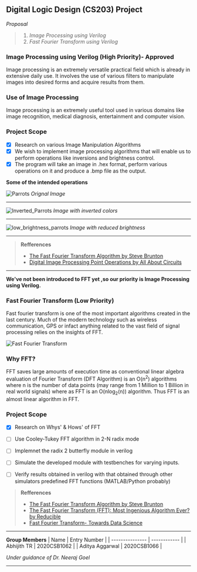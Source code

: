 ## Digital Logic Design (CS203) Project
*Proposal*
>1) *Image Processing using Verilog*
>2) *Fast Fourier Transform using Verilog*


### Image Processing using Verilog (High Priority)- Approved
Image processing is an extremely versatile practical field which is already in extensive daily use. It involves the use of various filters to manipulate images into desired forms and acquire results from them.

### Use of Image Processing
Image processing is an extremely useful tool used in various domains like image recognition, medical diagnosis, entertainment and computer vision. 

### Project Scope
- [x] Research on various Image Manipulation Algorithms
- [x] We wish to implement image processing algorithms that will enable us to perform operations like inversions and brightness control. 
- [x] The program will take an image in .hex format, perform various operations on it and produce a .bmp file as the output. 

**Some of the intended operations**

![Parrots](https://4.bp.blogspot.com/-JDiUP0w0HsY/WCHQH7WzRiI/AAAAAAAAEwQ/wESf29zre8kw_OZFzVr_hY0GSxeNCpW8wCLcB/s400/Origial_image.bmp)
*Orignal Image*
___
![Inverted_Parrots](https://4.bp.blogspot.com/-WJCCVaw3gPY/WCHQHtje86I/AAAAAAAAEwU/GVZWtfNlv6wJIois2C7AoSIbbbXZA795QCEw/s400/Invert_Operation.bmp)
*Image with inverted colors*
___
![low_brightness_parrots](https://3.bp.blogspot.com/-U9Bgoycnuao/WCHSnht7yQI/AAAAAAAAEwc/8p9sU0ZIDq82VJdDvey4_3kUYIxdFME9ACLcB/s400/Brightness_Subtraction.bmp)
*Image with reduced brightness*
___


> **Refferences**
> * [The Fast Fourier Transform Algorithm by Steve Brunton](https://www.youtube.com/watch?v=toj_IoCQE-4&ab_channel=SteveBrunton)
>  * [Digital Image Processing Point Operations by All About Circuits](https://www.allaboutcircuits.com/technical-articles/digital-image-processing-point-operations/)


---
**We've not been introduced to FFT yet ,so our priority is Image Processing using Verilog.**

### Fast Fourier Transform (Low Priority)
Fast fourier transform is one of the most important algorithms created in the last century. Much of the modern technology such as wireless communication, GPS or infact anything related to the vast field of signal processing relies on the insights of FFT.

![Fast Fourier Transform](https://i.ytimg.com/vi/h7apO7q16V0/maxresdefault.jpg)

### Why FFT?
FFT saves large amounts of execution time as conventional linear algebra evaluation of Fourier Transform (DFT Algorithm) is an O(n<sup>2</sup>) algorithms where n is the number of data points (may range from 1 Million to 1 Billion in real world signals) where as FFT is an O(nlog<sub>2</sub>(n)) algorithm. Thus FFT is an almost linear algorithm in FFT.
   

### Project Scope
<!-- -->
- [x] Research on Whys' & Hows' of FFT
- [ ] Use Cooley-Tukey FFT algorithm in 2-N radix mode
- [ ] Implemnet the radix 2 butterfly module in verilog
- [ ] Simulate the developed module with testbenches for varying inputs.
- [ ] Verify results obtained in verilog with that obtained through other simulators predefined FFT functions (MATLAB/Python probably)



> **Refferences**
> * [The Fast Fourier Transform Algorithm by Steve Brunton](https://www.youtube.com/watch?v=toj_IoCQE-4&ab_channel=SteveBrunton)
>  * [The Fast Fourier Transform (FFT): Most Ingenious Algorithm Ever? by Reducible](https://www.youtube.com/watch?v=h7apO7q16V0&ab_channel=Reducible)
> * [Fast Fourier Transform- Towards Data Science](https://towardsdatascience.com/fast-fourier-transform-937926e591cb)


---
**Group Members**
| Name            | Entry Number |
| --------------- | ------------ |
| Abhijith TR     | 2020CSB1062  |
| Aditya Aggarwal | 2020CSB1066  |

*Under guidance of Dr. Neeraj Goel*
___





